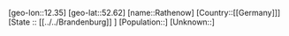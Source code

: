 ﻿---
location: [52.62,12.35]
type: City
tags:
- geo/City


SpocWebEntityId: 33642
isDeleted: false
confidential: public

---
[geo-lon::12.35]
[geo-lat::52.62]
[name::Rathenow]
[Country::[[Germany]]]
[State :: [[../../Brandenburg]] ]
[Population::]
[Unknown::]

